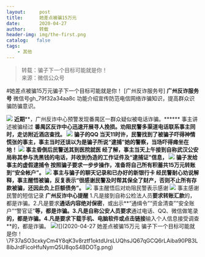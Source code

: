 ```yaml
---
layout:     post
title:      她差点被骗15万元
date:       2020-04-27
author:     转载
header-img: img/the-first.png
catalog:   false
tags:
    - 其他
---
```


<blockquote><p>转载：骗子下一个目标可能就是你！<br>
来源：微信公众号</p></blockquote>

#她差点被骗15万元骗子下一个目标可能就是你！
[广州反诈服务号]
**广州反诈服务号**
微信号gh_79f32a34aa8c
功能介绍宣传防范电信网络诈骗知识，提高群众识骗防骗意识。

![]({{site.baseurl}}/postimg/7F37aSO3cxl6xAQOSPz46cd3HvxcRvyga25A7nibNwQzwwQ1xvqxzsuKibIatyqOveqicEPmYsV9SHOEFxK58GSfw.gif)
**近期****，广州反诈中心预警发现番禺区一群众疑似被电话诈骗。******
事主讲述被骗经过
****番禺区反诈中心迅速开展寻人挽损。劝阻民警多渠道电话联系事主同时，走访附近酒店查找。
![]({{site.baseurl}}/postimg/Zeibia6oxee8T4GShcCH4Y6jdtzll1GI7rTqU6cwO4Bos13QoDbsr0UWxr91C9x2zQhvAaPdVyhJdpuoqAPIiag9w.png)
骗子的QQ
当天11时许，民警找到了被骗子吓得神情慌张的事主，事主当时还误以为是骗子所说“逮捕”她的警察，**当场吓得瘫坐在地！**
![]({{site.baseurl}}/postimg/Zeibia6oxee8T4GShcCH4Y6jdtzll1GI7rlDeKOjnHcMficNo10JM5jQGCjGXiauFjpd7agXfdB82MRVjLLZcIOzOw.png)
事主昏倒后民警送其到医院就医
经了解，事主当天上午接到自称武汉公安局称其参与洗黑钱的电话，**并收到伪造的工作证件及“逮捕证”信息，**
![]({{site.baseurl}}/postimg/Zeibia6oxee8T4GShcCH4Y6jdtzll1GI7rQSFRVV1iaALhwDADJNUdQTx4lATWAeaWysy4iaCahytoktHj8qQbGJgw.png)
骗子发给事主的虚假逮捕令
按照骗子要求一步步操作，准备将自己所有积蓄**共15万元转账到“安全帐户”。**
![]({{site.baseurl}}/postimg/Zeibia6oxee8T4GShcCH4Y6jdtzll1GI7rP87W6xSogibEowGWV1bAdDHVBDAM9IPXnPm6EEzkPxhtuOqYAorEheg.png)
事主与骗子的聊天记录和已办好的新银行卡
经民警耐心劝说解释，事主醒悟被骗，反复表示**“很感谢民警及时帮其保全了财产，否则不止所有存款被骗，还因此负上巨额债务”。**
![]({{site.baseurl}}/postimg/Zeibia6oxee8R2BOqj3ZBVgPodeibhlunrKTy0kXkiaABIa0Md9d5hNkXSDib5BzHcIq6XicGDMicIPnXgT3cUJIf0ibYg.png)
事主醒悟后对劝阻民警表示感谢
![]({{site.baseurl}}/postimg/Zeibia6oxee8Q7pO48ZnZ62icpbtm43xGKw2A3hqicHzekLtZlzv95fbyxoicJEky9jt6IkYqibW81icE3JaMenK53uKg.png)
事主感谢民警的短信记录
**广州反诈中心提醒**
1.凡是接到自称公检法人员**要求转账汇款**的，都是诈骗。2.凡是要求**通话内容绝对保密**，或出示**“通缉令”“资金清查”“安全账户”“警官证”**等，都是诈骗。3.凡是自称公安人员要求**通过电话、QQ、微信做笔录**的，都是诈骗。4.凡是要求下载手机、电脑软件或点击链接**输入个人信息接受调查**的，都是诈骗。
![]({{site.baseurl}}/postimg/Zeibia6oxee8QP5m0QVIFRIhMBFCM7eaFn4r7ufSm0Ma5I0nRV6UDCALV3ePbShFzvxNkzrzuyReS6j0iape39Q9w.png)![](2020-04-27
她差点被骗15万元
骗子下一个目标可能就是你！\\7F37aSO3cxkyCm4Y8qK3v8rztf1oktdUrsLUQhsJQ67qGCQ6rLAiba90PB3L8ibJrdFicoHfuNymQ5U8qoS4BDOTg.png)
